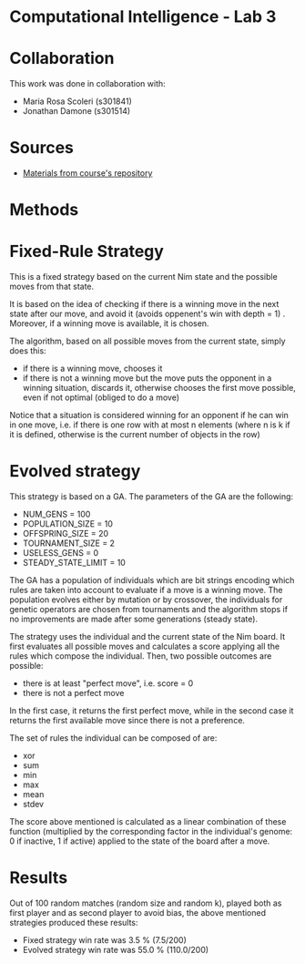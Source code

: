 # Computational Intelligence - Lab 3

# Collaboration
This work was done in collaboration with: 
* Maria Rosa Scoleri    (s301841)
* Jonathan Damone       (s301514)

# Sources
* [Materials from course's repository](https://github.com/squillero/computational-intelligence/blob/master/2022-23/)

# Methods

# Fixed-Rule Strategy
This is a fixed strategy based on the current Nim state and the possible moves from that state.

It is based on the idea of checking if there is a winning move in the next state after our move, and avoid it (avoids oppenent's win with depth = 1) . 
Moreover, if a winning move is available, it is chosen.

The algorithm, based on all possible moves from the current state, simply does this:
- if there is a winning move, chooses it
- if there is not a winning move but the move puts the opponent in a winning situation, discards it, otherwise chooses the first move possible, even if not optimal (obliged to do a move)

Notice that a situation is considered winning for an opponent if he can win in one move, i.e. if there is one row with at most n elements (where n is k if it is defined, otherwise is the current number of objects in the row)

# Evolved strategy
This strategy is based on a GA. The parameters of the GA are the following:
- NUM_GENS = 100    
- POPULATION_SIZE = 10
- OFFSPRING_SIZE = 20
- TOURNAMENT_SIZE = 2
- USELESS_GENS = 0
- STEADY_STATE_LIMIT = 10

The GA has a population of individuals which are bit strings encoding which rules are taken into account to evaluate if a move is a winning move.
The population evolves either by mutation or by crossover, the individuals for genetic operators are chosen from tournaments and the algorithm stops if no improvements are made after some generations (steady state).

The strategy uses the individual and the current state of the Nim board. It first evaluates all possible moves and calculates a score applying all the rules which compose the individual.
Then, two possible outcomes are possible:
- there is at least "perfect move", i.e. score = 0
- there is not a perfect move

In the first case, it returns the first perfect move, while in the second case it returns the first available move since there is not a preference.

The set of rules the individual can be composed of are:
- xor
- sum
- min
- max
- mean
- stdev

The score above mentioned is calculated as a linear combination of these function (multiplied by the corresponding factor in the individual's genome: 0 if inactive, 1 if active) applied to the state of the board after a move.

# Results
Out of 100 random matches (random size and random k), played both as first player and as second player to avoid bias, the above mentioned strategies produced these results:

- Fixed strategy win rate was 3.5 % (7.5/200)
- Evolved strategy win rate was 55.0 % (110.0/200)
